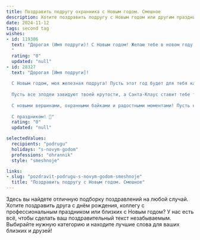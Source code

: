 ```yaml
---
title: Поздравить подругу охранника с Новым годом. Смешное
description: Хотите поздравить подругу с Новым годом или другим праздником? Наш ИИ создаст незабываемое поздравление, а вы обязательно выделитесь среди других.  
date: 2024-11-12
tags: second tag
wishes:
- id: 119386
  text: "Дорогая (Имя подруги)! С Новым годом! Желаю тебе в новом году таких спокойных и предсказуемых дней, что даже самый дерзкий злоумышленник бы обминул тебя стороной! Пусть твоя бдительность будет востребована только в игре в \"Прятки\" с оливье, а все остальные \"нарушители порядка\" принесут только радость и подарки!  Пусть твой Новый год будет таким же ярким и незабываемым, как твоё умение обезвреживать сомнительных личностей (шутка, конечно!).  Всего тебе наилучшего!
  "
  rating: "0"
  updated: "null"
- id: 28327
  text: "Дорогая [Имя подруги]!
  
  С Новым годом, моя железная подруга! Пусть этот год будет для тебя как строгий пропуск на отличный праздник – полный охраны от невзгод и веселья на высшем уровне! Желаю, чтобы твоя жизнь была как зал, где ты охраняешь покой – без лишних волнений и с огромным запасом смеха!
  
  Пусть все злодеи завидуют твоей крутости, а Санта-Клаус ставит тебе только «отлично» за выполненную работу. Охраняй своё счастье от всех печалей и захватывай только положительные эмоции!
  
  С новыми вершинами, охранными байками и радостными моментами! Пусть наступающий год принесёт тебе кучу интересных «всё под контролем» приключений!
  
  С праздником! 🎉"
  rating: "0"
  updated: "null"

selectedValues:
  recipients: "podrugu"
  holidays: "s-novym-godom"
  professions: "ohrannik"
  style: "smeshnoje"

links:
- slug: "pozdravit-podrugu-s-novym-godom-smeshnoje"
  title: "Поздравить подругу с Новым годом. Смешное"
---
```


Здесь вы найдете отличную подборку поздравлений на любой случай.
Хотите поздравить друга с днём рождения, коллегу с профессиональным праздником или близких с Новым годом? У нас есть всё, чтобы сделать ваш поздравительный текст незабываемым. Выбирайте нужную категорию и находите лучшие слова для ваших близких и друзей!
